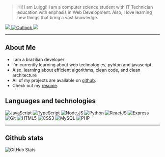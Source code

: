 > Hi! I am Luiggi! I am a computer science student with IT Technician education with enphasis in Web Development. Also, I love learning new things that bring a vast knowledge.
> 
  <p align="left">
  <a href="mailto:luiggipg2908@gmail.com" alt="Gmail">
    <img src="https://img.shields.io/badge/-Gmail-FF0000?style=flat-square&labelColor=FF0000&logo=gmail&logoColor=white"/>
  </a>
  <a href="mailto:luiggipgarcia@outlook.com">
    <img src="https://img.shields.io/badge/Microsoft_Outlook-0078D4?style=flat-square&logo=microsoft-outlook&logoColor=white" alt="Outlook">
  </a>
  <a href="https://www.linkedin.com/in/luiggi-garcia/" alt="Linkedin">
    <img src="https://img.shields.io/badge/-Linkedin-0e76a8?style=flat-square&logo=Linkedin&logoColor=white"/>
  </a>
</p>  

----

<h2>About Me</h2>
<ul>
<li>I am a brazilian developer</li>
<li>I’m currently learning about web technologies, pyhton and javascript</li>
<li>Also, learning about efficient algorithms, clean code, and clean architecture</li>
<li>All of my projects are available on <a href="https://github.com/luiggigarcia">github</a>.</li>
<li>Check out my <a href="https://www.linkedin.com/in/luiggi-garcia/">resume</a>.</li>
</ul>

## Languages and technologies
![JavaScript](https://img.shields.io/badge/JavaScript-F7DF1E?style=flat-badge&logo=javascript&logoColor=black)
![TypeScript](https://img.shields.io/badge/TypeScript-007ACC?style=flat&logo=typescript&logoColor=white)
![Node.JS](https://img.shields.io/badge/Node.js-43853D?style=flat&logo=node.js&logoColor=white)
![Python](https://img.shields.io/badge/Python-3776AB?style=flat&logo=python&logoColor=white)
![ReactJS](https://img.shields.io/badge/React-20232A?style=flat&logo=react&logoColor=61DAFB)
![Express](https://img.shields.io/badge/Express.js-404D59?style=flat)
![Git](https://img.icons8.com/color/30/000000/git.png)
![HTML5](https://img.shields.io/badge/HTML5-E34F26?style=flat&logo=html5&logoColor=white)
![CSS3](https://img.shields.io/badge/CSS3-1572B6?style=flat&logo=css3&logoColor=white)
![MySQL](https://img.shields.io/badge/MySQL-00000F?style=flat&logo=mysql&logoColor=white)
![PHP](https://img.shields.io/badge/PHP-777BB4?style=flat&logo=php&logoColor=white)

<!-- <img src="https://img.shields.io/badge/PostgreSQL-316192?style=flat&logo=postgresql&logoColor=white" alt="PostgreSQL">
<img src="https://img.shields.io/badge/MongoDB-4EA94B?style=flat&logo=mongodb&logoColor=white" alt="MongoDB"> -->

---

## Github stats
![GitHub Stats](https://github-readme-stats.vercel.app/api?username=luiggigarcia&show_icons=true)
